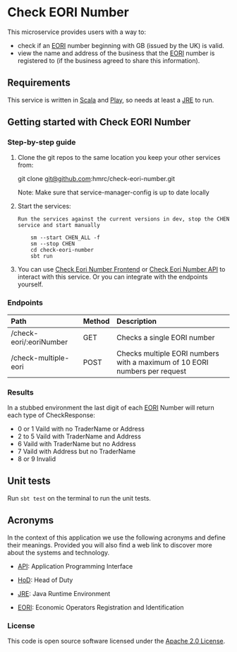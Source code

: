 Check EORI Number
===================

This microservice provides users with a way to:

* check if an [EORI] number beginning with GB (issued by the UK) is valid.
* view the name and address of the business that the [EORI] number is registered to (if the business agreed to share this information).

Requirements
------------

This service is written in [Scala] and [Play], so needs at least a [JRE] to run.

Getting started with Check EORI Number
----------------------------------------

### Step-by-step guide


 1. Clone the git repos to the same location you keep your other services from:

    git clone git@github.com:hmrc/check-eori-number.git
    
    Note: Make sure that service-manager-config is up to date locally

 2. Start the services:
 
        Run the services against the current versions in dev, stop the CHEN service and start manually
        
            sm --start CHEN_ALL -f 
            sm --stop CHEN
            cd check-eori-number
            sbt run

 3. You can use [Check Eori Number Frontend](https://github.com/hmrc/check-eori-number-frontend) or [Check Eori Number API](https://github.com/hmrc/check-eori-number-api) to interact with this service. Or you can integrate with the endpoints yourself.
    
### Endpoints        
 
 | Path                         | Method | Description |
 |:-----------------------------|:-------|:------------|
 | /check-eori/:eoriNumber      | GET    | Checks a single EORI number  |
 | /check-multiple-eori         | POST   | Checks multiple EORI numbers with a maximum of 10 EORI numbers per request|
 
### Results
In a stubbed environment the last digit of each [EORI] Number will return each type of CheckResponse:
   * 0 or 1 Vaild with no TraderName or Address
   * 2 to 5 Vaild with TraderName and Address
   * 6      Vaild with TraderName but no Address
   * 7      Vaild with Address but no TraderName
   * 8 or 9 Invalid

Unit tests
----------
Run `sbt test` on the terminal to run the unit tests.

Acronyms
---

In the context of this application we use the following acronyms and define their 
meanings. Provided you will also find a web link to discover more about the systems
and technology. 

* [API]: Application Programming Interface

* [HoD]: Head of Duty

* [JRE]: Java Runtime Environment

* [EORI]: Economic Operators Registration and Identification

### License

This code is open source software licensed under the [Apache 2.0 License]("http://www.apache.org/licenses/LICENSE-2.0.html").
    
[HoD]: http://webarchive.nationalarchives.gov.uk/+/http://www.hmrc.gov.uk/manuals/sam/samglossary/samgloss249.htm   
[API]: https://en.wikipedia.org/wiki/Application_programming_interface
[JRE]: http://www.oracle.com/technetwork/java/javase/overview/index.html
[EORI]: https://ec.europa.eu/taxation_customs/business/customs-procedures/general-overview/economic-operators-registration-identification-number-eori_en
[SCALA]: http://www.scala-lang.org/
[PLAY]: http://playframework.com/